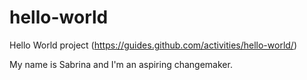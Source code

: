 # hello-world
Hello World project (https://guides.github.com/activities/hello-world/)

My name is Sabrina and I'm an aspiring changemaker.

